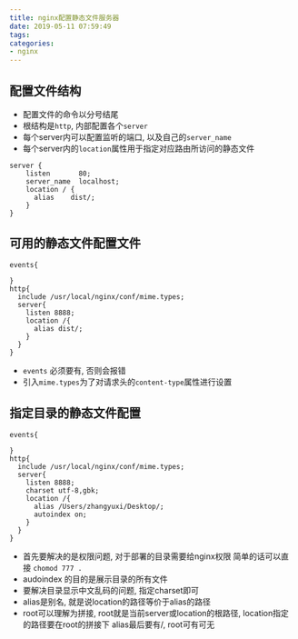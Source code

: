 ```yaml
---
title: nginx配置静态文件服务器
date: 2019-05-11 07:59:49
tags:
categories:
- nginx
---
```


## 配置文件结构

* 配置文件的命令以分号结尾
* 根结构是`http`, 内部配置各个`server`
* 每个server内可以配置监听的端口, 以及自己的`server_name`
* 每个server内的`location`属性用于指定对应路由所访问的静态文件

```
server {
    listen       80;
    server_name  localhost;
    location / {
      alias    dist/;
    }
}

```

## 可用的静态文件配置文件
```
events{

}
http{
  include /usr/local/nginx/conf/mime.types;
  server{
    listen 8888;
    location /{
      alias dist/;
    }
  }
}
```
* `events` 必须要有, 否则会报错
* 引入`mime.types`为了对请求头的`content-type`属性进行设置

## 指定目录的静态文件配置
```
events{

}
http{
  include /usr/local/nginx/conf/mime.types;
  server{
    listen 8888;
    charset utf-8,gbk;
    location /{
      alias /Users/zhangyuxi/Desktop/;
      autoindex on;
    }
  }
}
```
* 首先要解决的是权限问题, 对于部署的目录需要给nginx权限
  简单的话可以直接 `chomod 777 .`
* audoindex 的目的是展示目录的所有文件
* 要解决目录显示中文乱码的问题, 指定charset即可
* alias是别名, 就是说location的路径等价于alias的路径
* root可以理解为拼接, root就是当前server或location的根路径,
  location指定的路径要在root的拼接下
  alias最后要有/, root可有可无

